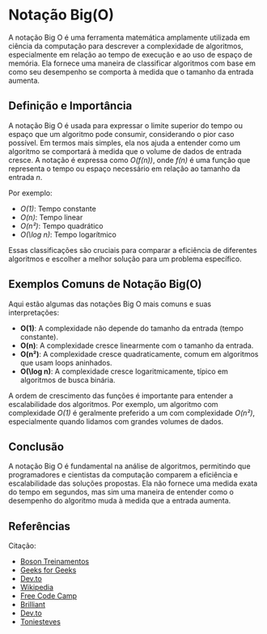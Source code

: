 # Notação Big(O)

A notação Big O é uma ferramenta matemática amplamente utilizada em ciência da computação para descrever a complexidade de algoritmos, especialmente em relação ao tempo de execução e ao uso de espaço de memória. Ela fornece uma maneira de classificar algoritmos com base em como seu desempenho se comporta à medida que o tamanho da entrada aumenta.

## Definição e Importância

A notação Big O é usada para expressar o limite superior do tempo ou espaço que um algoritmo pode consumir, considerando o pior caso possível. Em termos mais simples, ela nos ajuda a entender como um algoritmo se comportará à medida que o volume de dados de entrada cresce. A notação é expressa como _O(f(n))_, onde _f(n)_ é uma função que representa o tempo ou espaço necessário em relação ao tamanho da entrada _n_.

Por exemplo:

- _O(1)_: Tempo constante
- _O(n)_: Tempo linear
- _O(n²)_: Tempo quadrático
- _O(\log n)_: Tempo logarítmico

Essas classificações são cruciais para comparar a eficiência de diferentes algoritmos e escolher a melhor solução para um problema específico.

## Exemplos Comuns de Notação Big(O)

Aqui estão algumas das notações Big O mais comuns e suas interpretações:

- **O(1)**: A complexidade não depende do tamanho da entrada (tempo constante).
- **O(n)**: A complexidade cresce linearmente com o tamanho da entrada.
- **O(n²)**: A complexidade cresce quadraticamente, comum em algoritmos que usam loops aninhados.
- **O(\log n)**: A complexidade cresce logaritmicamente, típico em algoritmos de busca binária.

A ordem de crescimento das funções é importante para entender a escalabilidade dos algoritmos. Por exemplo, um algoritmo com complexidade _O(1)_ é geralmente preferido a um com complexidade _O(n²)_, especialmente quando lidamos com grandes volumes de dados.

## Conclusão

A notação Big O é fundamental na análise de algoritmos, permitindo que programadores e cientistas da computação comparem a eficiência e escalabilidade das soluções propostas. Ela não fornece uma medida exata do tempo em segundos, mas sim uma maneira de entender como o desempenho do algoritmo muda à medida que a entrada aumenta.

## Referências

Citação:

- [Boson Treinamentos](https://www.bosontreinamentos.com.br/estruturas-de-dados/o-que-e-notacao-big-o-em-programacao-e-analise-de-algoritmos/)
- [Geeks for Geeks](https://www.geeksforgeeks.org/analysis-algorithms-big-o-analysis/)
- [Dev.to](https://dev.to/oieduardorabelo/os-fundamentos-da-notacao-big-o-1jbp)
- [Wikipedia](https://en.wikipedia.org/wiki/Big_Oh)
- [Free Code Camp](https://www.freecodecamp.org/portuguese/news/o-que-e-a-notacao-big-o-complexidade-de-tempo-e-de-espaco/)
- [Brilliant](https://brilliant.org/wiki/big-o-notation/)
- [Dev.to](https://dev.to/wandealves/compreendendo-a-notacao-big-o-medindo-a-eficiencia-dos-algoritmos-457h)
- [Toniesteves](https://www.toniesteves.com/introduction-to-big-o-notation)
